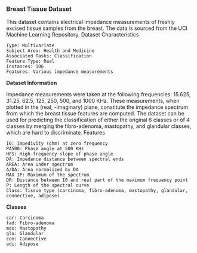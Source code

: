 ### Breast Tissue Dataset

This dataset contains electrical impedance measurements of freshly excised tissue samples from the breast. The data is sourced from the UCI Machine Learning Repository.
Dataset Characteristics

    Type: Multivariate
    Subject Area: Health and Medicine
    Associated Tasks: Classification
    Feature Type: Real
    Instances: 106
    Features: Various impedance measurements

**Dataset Information**

Impedance measurements were taken at the following frequencies: 15.625, 31.25, 62.5, 125, 250, 500, and 1000 KHz. These measurements, when plotted in the (real, -imaginary) plane, constitute the impedance spectrum from which the breast tissue features are computed. The dataset can be used for predicting the classification of either the original 6 classes or of 4 classes by merging the fibro-adenoma, mastopathy, and glandular classes, which are hard to discriminate.
Features

    I0: Impedivity (ohm) at zero frequency
    PA500: Phase angle at 500 KHz
    HFS: High-frequency slope of phase angle
    DA: Impedance distance between spectral ends
    AREA: Area under spectrum
    A/DA: Area normalized by DA
    MAX IP: Maximum of the spectrum
    DR: Distance between I0 and real part of the maximum frequency point
    P: Length of the spectral curve
    Class: Tissue type (carcinoma, fibro-adenoma, mastopathy, glandular, connective, adipose)

**Classes**

    car: Carcinoma
    fad: Fibro-adenoma
    mas: Mastopathy
    gla: Glandular
    con: Connective
    adi: Adipose
